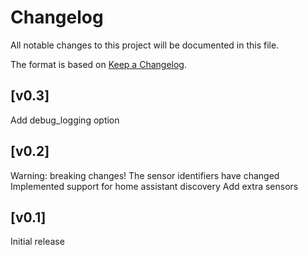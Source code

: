 # Changelog

All notable changes to this project will be documented in this file.

The format is based on [Keep a Changelog](https://keepachangelog.com/en/1.0.0/).

## [v0.3]
Add debug_logging option

## [v0.2]
Warning: breaking changes! The sensor identifiers have changed
Implemented support for home assistant discovery
Add extra sensors

## [v0.1]
Initial release